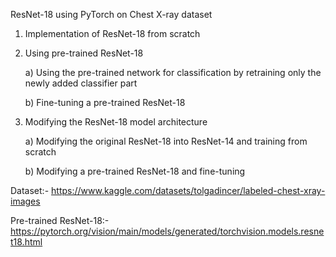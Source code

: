 ResNet-18 using PyTorch on Chest X-ray dataset

1) Implementation of ResNet-18 from scratch
   
2) Using pre-trained ResNet-18
   
   a) Using the pre-trained network for classification by retraining only the newly added classifier part

   b) Fine-tuning a pre-trained ResNet-18
   
3) Modifying the ResNet-18 model architecture
   
   a) Modifying the original ResNet-18 into ResNet-14 and training from scratch
   
   b) Modifying a pre-trained ResNet-18 and fine-tuning 

Dataset:- https://www.kaggle.com/datasets/tolgadincer/labeled-chest-xray-images

Pre-trained ResNet-18:- https://pytorch.org/vision/main/models/generated/torchvision.models.resnet18.html
